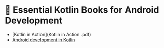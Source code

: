 

# 💫 Essential Kotlin Books for Android Development

 - [Kotlin in Action](Kotlin in Action .pdf)
 - [Android development in Kotlin](AndroidDevelopmentWithKotlin.pdf)
